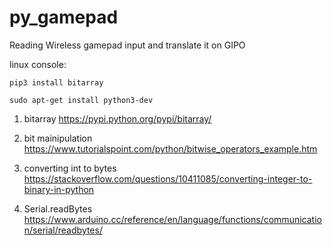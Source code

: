 # py_gamepad
Reading Wireless gamepad input and translate it on GIPO

linux console:
```
pip3 install bitarray
```
```
sudo apt-get install python3-dev
```



1. bitarray
https://pypi.python.org/pypi/bitarray/

2. bit mainipulation
https://www.tutorialspoint.com/python/bitwise_operators_example.htm

3. converting int to bytes
https://stackoverflow.com/questions/10411085/converting-integer-to-binary-in-python

4. Serial.readBytes 
https://www.arduino.cc/reference/en/language/functions/communication/serial/readbytes/



